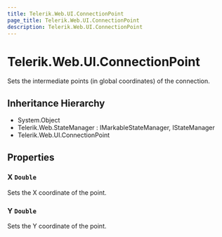 ```yaml
---
title: Telerik.Web.UI.ConnectionPoint
page_title: Telerik.Web.UI.ConnectionPoint
description: Telerik.Web.UI.ConnectionPoint
---
```


# Telerik.Web.UI.ConnectionPoint

Sets the intermediate points (in global coordinates) of the connection.

## Inheritance Hierarchy

* System.Object
* Telerik.Web.StateManager : IMarkableStateManager, IStateManager
* Telerik.Web.UI.ConnectionPoint

## Properties

###  X `Double`

Sets the X coordinate of the point.

###  Y `Double`

Sets the Y coordinate of the point.

